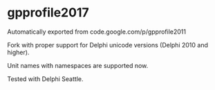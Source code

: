 # gpprofile2017

Automatically exported from code.google.com/p/gpprofile2011


Fork with proper support for Delphi unicode versions (Delphi 2010 and higher).

Unit names with namespaces are supported now.

Tested with Delphi Seattle.

